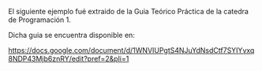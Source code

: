 El siguiente ejemplo fué extraido de la Guia Teórico Práctica de la catedra de Programación 1.

Dicha guia se encuentra disponible en:

https://docs.google.com/document/d/1WNVIUPgtS4NJuYdNsdCtf7SYIYvxq8NDP43Mjb6znRY/edit?pref=2&pli=1